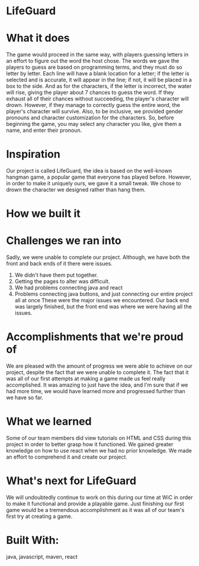 # LifeGuard

# What it does
The game would proceed in the same way, with players guessing letters in an effort to figure out the word the host chose. The words we gave the players to guess are based on programming terms, and they must do so letter by letter. Each line will have a blank location for a letter; if the letter is selected and is accurate, it will appear in the line; if not, it will be placed in a box to the side. And as for the characters, if the letter is incorrect, the water will rise, giving the player about 7 chances to guess the word. If they exhaust all of their chances without succeeding, the player's character will drown. However, if they manage to correctly guess the entire word, the player's character will survive. Also, to be inclusive, we provided gender pronouns and character customization for the characters. So, before beginning the game, you may select any character you like, give them a name, and enter their pronoun.

# Inspiration
Our project is called LifeGuard, the idea is based on the well-known hangman game, a popular game that everyone has played before. However, in order to make it uniquely ours, we gave it a small tweak. We chose to drown the character we designed rather than hang them.

# How we built it
# Challenges we ran into
Sadly, we were unable to complete our project. Although, we have both the front and back ends of it there were issues.

1. We didn't have them put together.
2. Getting the pages to alter was difficult.
3. We had problems connecting java and react
4. Problems connecting java buttons, and just connecting our entire project all at once These were the major issues we encountered. Our back end was largely finished, but the front end was where we were having all the issues.

# Accomplishments that we're proud of
We are pleased with the amount of progress we were able to achieve on our project, despite the fact that we were unable to complete it. The fact that it was all of our first attempts at making a game made us feel really accomplished. It was amazing to just have the idea, and I'm sure that if we had more time, we would have learned more and progressed further than we have so far.

# What we learned
Some of our team members did view tutorials on HTML and CSS during this project in order to better grasp how it functioned.
We gained greater knowledge on how to use react when we had no prior knowledge. We made an effort to comprehend it and create our project.

# What's next for LifeGuard
We will undoubtedly continue to work on this during our time at WiC in order to make it functional and provide a playable game. Just finishing our first game would be a tremendous accomplishment as it was all of our team's first try at creating a game.

# Built With: 
java, javascript, maven, react
